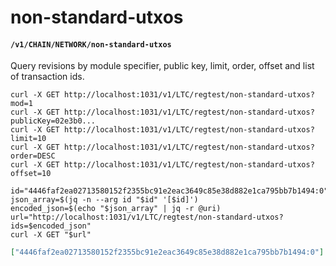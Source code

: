 # non-standard-utxos

#### `/v1/CHAIN/NETWORK/non-standard-utxos`

Query revisions by module specifier, public key, limit, order, offset and list of transaction ids.

```shell
curl -X GET http://localhost:1031/v1/LTC/regtest/non-standard-utxos?mod=1
curl -X GET http://localhost:1031/v1/LTC/regtest/non-standard-utxos?publicKey=02e3b0...
curl -X GET http://localhost:1031/v1/LTC/regtest/non-standard-utxos?limit=10
curl -X GET http://localhost:1031/v1/LTC/regtest/non-standard-utxos?order=DESC
curl -X GET http://localhost:1031/v1/LTC/regtest/non-standard-utxos?offset=10

id="4446faf2ea02713580152f2355bc91e2eac3649c85e38d882e1ca795bb7b1494:0"
json_array=$(jq -n --arg id "$id" '[$id]')
encoded_json=$(echo "$json_array" | jq -r @uri)
url="http://localhost:1031/v1/LTC/regtest/non-standard-utxos?ids=$encoded_json"
curl -X GET "$url"
```

<!-- curl -X GET http://localhost:1031/v1/LTC/regtest/non-standard-utxos?ids=%5B%224446faf2ea02713580152f2355bc91e2eac3649c85e38d882e1ca795bb7b1494%3A0%22%5D -->

```json
["4446faf2ea02713580152f2355bc91e2eac3649c85e38d882e1ca795bb7b1494:0"]
```
